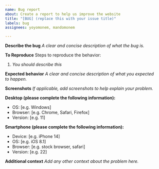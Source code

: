 ```yaml
---
name: Bug report
about: Create a report to help us improve the website
title: "[BUG] (replace this with your issue title)"
labels: bug
assignees: yoyomonem, mandomonem

---
```


__Describe the bug__
_A clear and concise description of what the bug is._

__To Reproduce__
Steps to reproduce the behavior:
1. _You should describe this_

__Expected behavior__
_A clear and concise description of what you expected to happen._

__Screenshots__
_If applicable, add screenshots to help explain your problem._

__Desktop (please complete the following information):__
 - OS: [e.g. Windows]
 - Browser: [e.g. Chrome, Safari, Firefox]
 - Version: [e.g. 11]

__Smartphone (please complete the following information):__
 - Device: [e.g. iPhone 14]
 - OS: [e.g. iOS 8.1]
 - Browser: [e.g. stock browser, safari]
 - Version: [e.g. 22]

__Additional context__
_Add any other context about the problem here._
